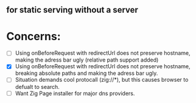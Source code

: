 ## for static serving without a server

# Concerns:
- [ ] Using onBeforeRequest with redirectUrl does not preserve hostname, making the adress bar ugly (relative path support added)
- [x] Using onBeforeRequest with redirectUrl does not preserve hostname, breaking absolute paths and making the adress bar ugly.
- [ ] Situation demands cool protocall (zig://*), but this causes browser to defualt to search.
- [ ] Want Zig Page installer for major dns providers.
